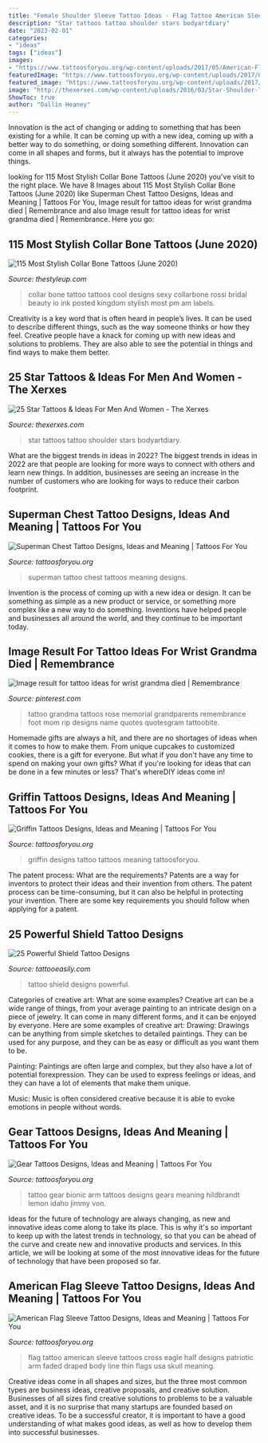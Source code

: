 ```yaml
---
title: "Female Shoulder Sleeve Tattoo Ideas - Flag Tattoo American Sleeve Tattoos Cross Eagle Half Designs Patriotic Arm Faded Draped Body Line Thin Flags Usa Skull Meaning"
description: "Star tattoos tattoo shoulder stars bodyartdiary"
date: "2023-02-01"
categories:
- "ideas"
tags: ["ideas"]
images:
- "https://www.tattoosforyou.org/wp-content/uploads/2017/05/American-Flag-Half-Sleeve-Tattoo.jpg"
featuredImage: "https://www.tattoosforyou.org/wp-content/uploads/2017/08/Superman-Tattoo-on-Chest-224x300.jpg"
featured_image: "https://www.tattoosforyou.org/wp-content/uploads/2017/05/American-Flag-Half-Sleeve-Tattoo.jpg"
image: "http://thexerxes.com/wp-content/uploads/2016/03/Star-Shoulder-Tattoo.jpg"
ShowToc: true
author: "Dallin Heaney"
---
```



Innovation is the act of changing or adding to something that has been existing for a while. It can be coming up with a new idea, coming up with a better way to do something, or doing something different. Innovation can come in all shapes and forms, but it always has the potential to improve things.

	

		
looking for 115 Most Stylish Collar Bone Tattoos (June 2020) you've visit to the right place. We have 8 Images about 115 Most Stylish Collar Bone Tattoos (June 2020) like Superman Chest Tattoo Designs, Ideas and Meaning | Tattoos For You, Image result for tattoo ideas for wrist grandma died | Remembrance and also Image result for tattoo ideas for wrist grandma died | Remembrance. Here you go:
		
    
## 115 Most Stylish Collar Bone Tattoos (June 2020)

<img loading=lazy src="https://thestyleup.com/wp-content/uploads/2015/03/Sexy-One-love-collar-bone-tattoo-for-women.jpg" onerror="this.onerror=null;this.src='https://tse1.mm.bing.net/th?id=OIP.8U3mi3Zz8D6UjGZ4-7x1KQHaJ3&amp;pid=15.1';" alt="115 Most Stylish Collar Bone Tattoos (June 2020)">

_Source: thestyleup.com_

>collar bone tattoo tattoos cool designs sexy collarbone rossi bridal beauty io ink posted kingdom stylish most pm am labels. 

	

Creativity is a key word that is often heard in people’s lives. It can be used to describe different things, such as the way someone thinks or how they feel. Creative people have a knack for coming up with new ideas and solutions to problems. They are also able to see the potential in things and find ways to make them better.

    
## 25 Star Tattoos &amp; Ideas For Men And Women - The Xerxes

<img loading=lazy src="http://thexerxes.com/wp-content/uploads/2016/03/Star-Shoulder-Tattoo.jpg" onerror="this.onerror=null;this.src='https://tse1.mm.bing.net/th?id=OIP.fBfCn5qDL7iGuR9o4QzzvQHaLH&amp;pid=15.1';" alt="25 Star Tattoos &amp; Ideas For Men And Women - The Xerxes">

_Source: thexerxes.com_

>star tattoos tattoo shoulder stars bodyartdiary. 

	

What are the biggest trends in ideas in 2022?
The biggest trends in ideas in 2022 are that people are looking for more ways to connect with others and learn new things. In addition, businesses are seeing an increase in the number of customers who are looking for ways to reduce their carbon footprint.

    
## Superman Chest Tattoo Designs, Ideas And Meaning | Tattoos For You

<img loading=lazy src="https://www.tattoosforyou.org/wp-content/uploads/2017/08/Superman-Tattoo-on-Chest-224x300.jpg" onerror="this.onerror=null;this.src='https://tse1.mm.bing.net/th?id=OIP._f11qQe-0e6Bg4QAIbiUtQAAAA&amp;pid=15.1';" alt="Superman Chest Tattoo Designs, Ideas and Meaning | Tattoos For You">

_Source: tattoosforyou.org_

>superman tattoo chest tattoos meaning designs. 

	

Invention is the process of coming up with a new idea or design. It can be something as simple as a new product or service, or something more complex like a new way to do something. Inventions have helped people and businesses all around the world, and they continue to be important today.

    
## Image Result For Tattoo Ideas For Wrist Grandma Died | Remembrance

<img loading=lazy src="https://i.pinimg.com/736x/49/3e/8c/493e8c9343eb674832682409accbfe05.jpg" onerror="this.onerror=null;this.src='https://tse4.mm.bing.net/th?id=OIP.PwxPsg04jhrr_FDUM5lEywAAAA&amp;pid=15.1';" alt="Image result for tattoo ideas for wrist grandma died | Remembrance">

_Source: pinterest.com_

>tattoo grandma tattoos rose memorial grandparents remembrance foot mom rip designs name quotes quotesgram tattoobite. 

	

Homemade gifts are always a hit, and there are no shortages of ideas when it comes to how to make them. From unique cupcakes to customized cookies, there is a gift for everyone. But what if you don't have any time to spend on making your own gifts? What if you're looking for ideas that can be done in a few minutes or less? That's whereDIY ideas come in!

    
## Griffin Tattoos Designs, Ideas And Meaning | Tattoos For You

<img loading=lazy src="https://www.tattoosforyou.org/wp-content/uploads/2016/03/Griffin-Tattoo-Designs.jpg" onerror="this.onerror=null;this.src='https://tse1.mm.bing.net/th?id=OIP.FvEPy0qdhuJcE2oA9EsVrQHaJ4&amp;pid=15.1';" alt="Griffin Tattoos Designs, Ideas and Meaning | Tattoos For You">

_Source: tattoosforyou.org_

>griffin designs tattoo tattoos meaning tattoosforyou. 

	

The patent process: What are the requirements?
Patents are a way for inventors to protect their ideas and their invention from others. The patent process can be time-consuming, but it can also be helpful in protecting your invention. There are some key requirements you should follow when applying for a patent.

    
## 25 Powerful Shield Tattoo Designs

<img loading=lazy src="http://www.tattooeasily.com/wp-content/uploads/2013/06/1313.jpg" onerror="this.onerror=null;this.src='https://tse4.mm.bing.net/th?id=OIP.zbcklhJhCTtK_myoumOyhQHaJ4&amp;pid=15.1';" alt="25 Powerful Shield Tattoo Designs">

_Source: tattooeasily.com_

>tattoo shield designs powerful. 

	

Categories of creative art: What are some examples?
Creative art can be a wide range of things, from your average painting to an intricate design on a piece of jewelry. It can come in many different forms, and it can be enjoyed by everyone. Here are some examples of creative art:
Drawing: Drawings can be anything from simple sketches to detailed paintings. They can be used for any purpose, and they can be as easy or difficult as you want them to be.

Painting: Paintings are often large and complex, but they also have a lot of potential forexpression. They can be used to express feelings or ideas, and they can have a lot of elements that make them unique.

Music: Music is often considered creative because it is able to evoke emotions in people without words.

    
## Gear Tattoos Designs, Ideas And Meaning | Tattoos For You

<img loading=lazy src="https://www.tattoosforyou.org/wp-content/uploads/2016/03/Gear-Arm-Tattoo.jpg" onerror="this.onerror=null;this.src='https://tse3.mm.bing.net/th?id=OIP.6oExe8gyVa53M0MGuyop5gHaJ4&amp;pid=15.1';" alt="Gear Tattoos Designs, Ideas and Meaning | Tattoos For You">

_Source: tattoosforyou.org_

>tattoo gear bionic arm tattoos designs gears meaning hildbrandt lemon idaho jimmy von. 

	

Ideas for the future of technology are always changing, as new and innovative ideas come along to take its place. This is why it's so important to keep up with the latest trends in technology, so that you can be ahead of the curve and create new and innovative products and services. In this article, we will be looking at some of the most innovative ideas for the future of technology that have been proposed so far.

    
## American Flag Sleeve Tattoo Designs, Ideas And Meaning | Tattoos For You

<img loading=lazy src="https://www.tattoosforyou.org/wp-content/uploads/2017/05/American-Flag-Half-Sleeve-Tattoo.jpg" onerror="this.onerror=null;this.src='https://tse4.mm.bing.net/th?id=OIP.b8WiIBggoeb-d4bOczZ2mAHaNK&amp;pid=15.1';" alt="American Flag Sleeve Tattoo Designs, Ideas and Meaning | Tattoos For You">

_Source: tattoosforyou.org_

>flag tattoo american sleeve tattoos cross eagle half designs patriotic arm faded draped body line thin flags usa skull meaning. 

	

Creative ideas come in all shapes and sizes, but the three most common types are business ideas, creative proposals, and creative solution. Businesses of all sizes find creative solutions to problems to be a valuable asset, and it is no surprise that many startups are founded based on creative ideas. To be a successful creator, it is important to have a good understanding of what makes good ideas, as well as how to develop them into successful businesses.


